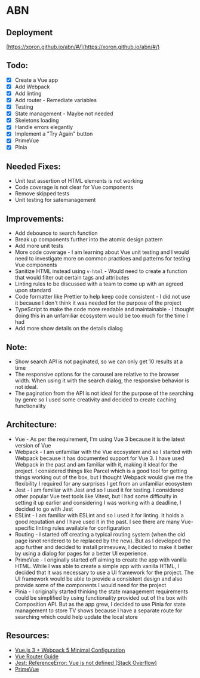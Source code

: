 # ABN

## Deployment
[https://xoron.github.io/abn/#/](https://xoron.github.io/abn/#/)

## Todo:
- [x] Create a Vue app
- [x] Add Webpack
- [x] Add linting
- [x] Add router - Remediate variables
- [x] Testing
- [x] State management - Maybe not needed
- [x] Skeletons loading
- [x] Handle errors elegantly
- [x] Implement a "Try Again" button
- [x] PrimeVue
- [x] Pinia

## Needed Fixes:
- Unit test assertion of HTML elements is not working
- Code coverage is not clear for Vue components
- Remove skipped tests
- Unit testing for satemanagement

## Improvements:
- Add debounce to search function
- Break up components further into the atomic design pattern
- Add more unit tests
- More code coverage - I am learning about Vue unit testing and I would need to investigate more on common practices and patterns for testing Vue components
- Sanitize HTML instead using `v-html` - Would need to create a function that would filter out certain tags and attributes
- Linting rules to be discussed with a team to come up with an agreed upon standard
- Code formatter like Prettier to help keep code consistent - I did not use it because I don't think it was needed for the purpose of the project
- TypeScript to make the code more readable and maintainable - I thought doing this in an unfamiliar ecosystem would be too much for the time I had
- Add more show details on the details dialog

## Note:
- Show search API is not paginated, so we can only get 10 results at a time
- The responsive options for the carousel are relative to the browser width. When using it with the search dialog, the responsive behavior is not ideal.
- The pagination from the API is not ideal for the purpose of the searching by genre so I used some creativity and decided to create caching functionality

## Architecture:
- Vue - As per the requirement, I'm using Vue 3 because it is the latest version of Vue
- Webpack - I am unfamiliar with the Vue ecosystem and so I started with Webpack because it has documented support for Vue 3. I have used Webpack in the past and am familiar with it, making it ideal for the project. I considered things like Parcel which is a good tool for getting things working out of the box, but I thought Webpack would give me the flexibility I required for any surprises I get from an unfamiliar ecosystem
- Jest - I am familiar with Jest and so I used it for testing. I considered other popular Vue test tools like Vitest, but I had some difficulty in setting it up earlier and considering I was working with a deadline, I decided to go with Jest
- ESLint - I am familiar with ESLint and so I used it for linting. It holds a good reputation and I have used it in the past. I see there are many Vue-specific linting rules available for configuration
- Routing - I started off creating a typical routing system (when the old page isnot rendered to be replaced by the new). But as I developed the app further and decided to install primevuew, I decided to make it better by using a dialog for pages for a better UI experience.
- PrimeVue - I originally started off aiming to create the app with vanilla HTML. While I was able to create a simple app with vanilla HTML, I decided that it was necessary to use a UI framework for the project. The UI framework would be able to provide a consistent design and also provide some of the components I would need for the project
- Pinia - I originally started thinking the state management requirements could be simplified by using functionality provided out of the box with Composition API. But as the app grew, I decided to use Pinia for state management to store TV shows because I have a separate route for searching which could help update the local store

## Resources:
- [Vue.js 3 + Webpack 5 Minimal Configuration](https://medium.com/@gersonjunior12/vue-js-3-webpack-5-minimal-configuration-35e535f399fd)
- [Vue Router Guide](https://router.vuejs.org/guide/)
- [Jest: ReferenceError: Vue is not defined (Stack Overflow)](https://stackoverflow.com/questions/72428323/jest-referenceerror-vue-is-not-defined)
- [PrimeVue](https://primevue.org/)